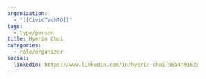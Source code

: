 ```yaml
---
organization:
  - "[[CivicTechTO]]"
tags:
  - type/person
title: Hyerin Choi
categories:
  - role/organizer
social:
  linkedin: https://www.linkedin.com/in/hyerin-choi-96a479162/
---
```

